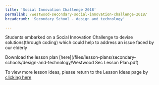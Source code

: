 ```yaml
---
title: 'Social Innovation Challenge 2018'
permalink: /westwood-secondary-social-innovation-challenge-2018/
breadcrumb: 'Secondary School - design and technology'

---
```



Students embarked on a Social Innovation Challenge to devise solutions(through coding) which could help to address an issue faced by our elderly

Download the lesson plan [here](/files/lesson-plans/secondary-schools/design-and-technology/Westwood Sec Lesson Plan.pdf)

To view more lesson ideas, please return to the Lesson Ideas page by [clicking here](/in-schools/digital-maker/lesson-ideas-secondary/)
